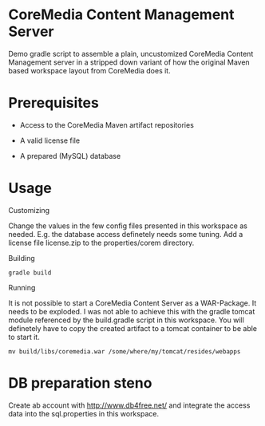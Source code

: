 CoreMedia Content Management Server
===================================

Demo gradle script to assemble a plain, uncustomized CoreMedia Content Management server in a stripped down variant of how the original Maven based workspace layout from CoreMedia does it.

Prerequisites
=============

- Access to the CoreMedia Maven artifact repositories

- A valid license file

- A prepared (MySQL) database

Usage
=====

Customizing

Change the values in the few config files presented in this workspace as needed. E.g. the database access definetely needs some tuning. Add a license file license.zip to the properties/corem directory.

Building

```
gradle build
```

Running

It is not possible to start a CoreMedia Content Server as a WAR-Package. It needs to be exploded. I was not able to achieve this with the gradle tomcat module referenced by the build.gradle script in this workspace. You will definetely have to copy the created artifact to a tomcat container to be able to start it.

```
mv build/libs/coremedia.war /some/where/my/tomcat/resides/webapps
```

DB preparation steno
====================

Create ab account with http://www.db4free.net/ and integrate the access data into the sql.properties in this workspace.
